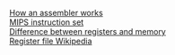 [How an assembler works](http://www.keil.com/support/man/docs/armasm/armasm_dom1359731122720.htm)</br>
[MIPS instruction set](https://www.dsi.unive.it/~gasparetto/materials/MIPS_Instruction_Set.pdf)</br>
[Difference between registers and memory](https://techdifferences.com/difference-between-register-and-memory.html)</br>
[Register file Wikipedia](https://en.wikibooks.org/wiki/Microprocessor_Design/Register_File)